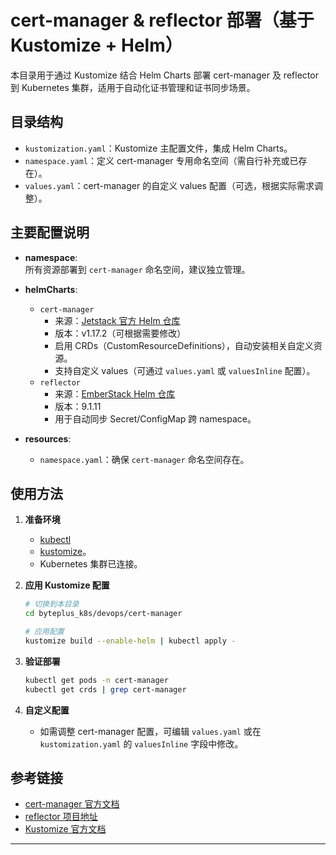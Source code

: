 # cert-manager & reflector 部署（基于 Kustomize + Helm）

本目录用于通过 Kustomize 结合 Helm Charts 部署 cert-manager 及 reflector 到 Kubernetes 集群，适用于自动化证书管理和证书同步场景。

## 目录结构

- `kustomization.yaml`：Kustomize 主配置文件，集成 Helm Charts。
- `namespace.yaml`：定义 cert-manager 专用命名空间（需自行补充或已存在）。
- `values.yaml`：cert-manager 的自定义 values 配置（可选，根据实际需求调整）。

## 主要配置说明

- **namespace**:  
  所有资源部署到 `cert-manager` 命名空间，建议独立管理。

- **helmCharts**:  
  - `cert-manager`  
    - 来源：[Jetstack 官方 Helm 仓库](https://charts.jetstack.io)
    - 版本：v1.17.2（可根据需要修改）
    - 启用 CRDs（CustomResourceDefinitions），自动安装相关自定义资源。
    - 支持自定义 values（可通过 `values.yaml` 或 `valuesInline` 配置）。
  - `reflector`  
    - 来源：[EmberStack Helm 仓库](https://emberstack.github.io/helm-charts)
    - 版本：9.1.11
    - 用于自动同步 Secret/ConfigMap 跨 namespace。

- **resources**:  
  - `namespace.yaml`：确保 `cert-manager` 命名空间存在。

## 使用方法

1. **准备环境**
   - [kubectl](https://kubernetes.io/docs/tasks/tools/)
   - [kustomize](https://kubectl.docs.kubernetes.io/installation/kustomize/)。
   - Kubernetes 集群已连接。

2. **应用 Kustomize 配置**

   ```sh
   # 切换到本目录
   cd byteplus_k8s/devops/cert-manager

   # 应用配置
   kustomize build --enable-helm | kubectl apply -
   ```

3. **验证部署**

   ```sh
   kubectl get pods -n cert-manager
   kubectl get crds | grep cert-manager
   ```

4. **自定义配置**
   - 如需调整 cert-manager 配置，可编辑 `values.yaml` 或在 `kustomization.yaml` 的 `valuesInline` 字段中修改。

## 参考链接

- [cert-manager 官方文档](https://cert-manager.io/docs/)
- [reflector 项目地址](https://github.com/emberstack/kubernetes-reflector)
- [Kustomize 官方文档](https://kubectl.docs.kubernetes.io/pages/app_customization/introduction.html)

---

